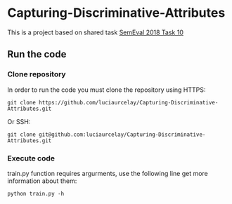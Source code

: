 # Capturing-Discriminative-Attributes

This is a project based on shared task [SemEval 2018 Task 10](https://aclanthology.org/S18-1117/)

## Run the code
### Clone repository
In order to run the code you must clone the repository using HTTPS:

`git clone https://github.com/luciaurcelay/Capturing-Discriminative-Attributes.git`

Or SSH:

`git clone git@github.com:luciaurcelay/Capturing-Discriminative-Attributes.git`

### Execute code
train.py function requires argurments, use the following line get more information about them:

`python train.py -h`

